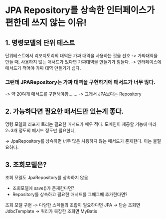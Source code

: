 # JPA Repository를 상속한 인터페이스가 편한데 쓰지 않는 이유!

## 1. 명령모델의 단위 테스트

단위테스트에서 리포지토리의 대역은 가짜 대역을 사용하는 것을 선호
-> 가짜대역을 만들 때, 사용하지 않는 매서드가 있다면 가짜대역을 만들기가 힘들다. 
-> 인터페이스에 매서드가 적어야 가짜 대역 만들기가 쉽다.

### 그런데 JPARepository는 가짜 대역을 구현하기에 매서드가 너무 많다.

-> 약 20여개 매서드를 구현해야함.......
-> 그래서 JPA보다는 Repository

## 2. 가능하다면 필요한 매서드만 있는게 좋다.

명령 모델의 리포지 토리는 필요한 매서드가 매우 적다.
도메인이 제공할 기능에 따라 2~3개 정도의 메서드 정도만 필요한데, 

-> JpaRepository를 상속하면 너무 많은 사용하지 않는 매서드가 존재한다. 이는 불필요하다.

## 3. 조회모델은? 
조회 모델도 JpaRepository를 상속하지 않음
 - 조회모델에 save()가 존재한다면?
 - Repository를 상속하고 필요한 매서드를 그때그때 추가한다면?

조회 모델 구현
-> 다양한 스펙들의 조합이 필요하다면 JPA
-> 단순 조회면 JdbcTemplate
-> 쿼리가 복잡한 조회면 MyBatis